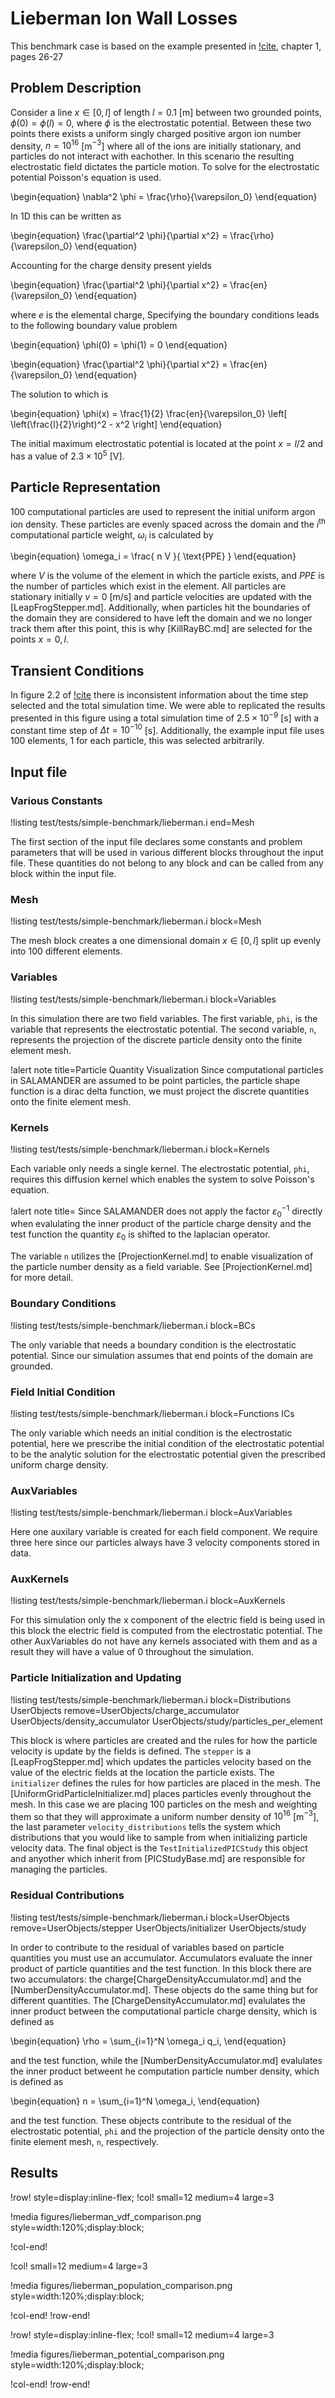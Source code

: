 # Lieberman Ion Wall Losses

This benchmark case is based on the example presented in [!cite](lieberman1994principles), chapter 1, pages 26-27

## Problem Description

Consider a line $x\in[0, l]$ of length $l = 0.1$ \[m\] between two grounded points, $\phi(0) = \phi(l) = 0$, where $\phi$ is the electrostatic potential. Between these two points there exists a uniform singly charged positive argon ion number density, $n = 10^{16}$ \[m$^{-3}$\] where all of the ions are initially stationary, and particles do not interact with eachother. In this scenario the resulting electrostatic field dictates the particle motion. To solve for the electrostatic potential Poisson's equation is used.

\begin{equation}
  \nabla^2 \phi = \frac{\rho}{\varepsilon_0}
\end{equation}

In 1D this can be written as

\begin{equation}
  \frac{\partial^2  \phi}{\partial x^2} = \frac{\rho}{\varepsilon_0}
\end{equation}

Accounting for the charge density present yields

\begin{equation}
  \frac{\partial^2  \phi}{\partial x^2} = \frac{en}{\varepsilon_0}
\end{equation}

where $e$ is the elemental charge, Specifying the boundary conditions leads to the following boundary value problem

\begin{equation}
  \phi(0) = \phi(1) = 0
\end{equation}

\begin{equation}
  \frac{\partial^2  \phi}{\partial x^2} = \frac{en}{\varepsilon_0}
\end{equation}

The solution to which is

\begin{equation}
  \phi(x) =
  \frac{1}{2}
  \frac{en}{\varepsilon_0}
  \left[
    \left(\frac{l}{2}\right)^2
    - x^2
  \right]
\end{equation}

The initial maximum electrostatic potential is located at the point $x=l/2$ and has a value of $2.3\times10^5$ \[V\].

## Particle Representation

100 computational particles are used to represent the initial uniform argon ion density. These particles are evenly spaced across the domain and the $i^\text{th}$ computational particle weight, $\omega_i$ is calculated by

\begin{equation}
  \omega_i =
  \frac{
  n  V
  }{
    \text{PPE}
  }
\end{equation}

where $V$ is the volume of the element in which the particle exists, and $PPE$ is the number of particles which exist in the element. All particles are stationary initially $v=0$ \[m/s\] and particle velocities are updated with the [LeapFrogStepper.md]. Additionally, when particles hit the boundaries of the domain they are considered to have left the domain and we no longer track them after this point, this is why [KillRayBC.md] are selected for the points $x=0,l$.

## Transient Conditions

In figure 2.2 of [!cite](lieberman1994principles) there is inconsistent information about the time step selected and the total simulation time. We were able to replicated the results presented in this figure using a total simulation time of $2.5\times10^{-9}$ \[s\] with a constant time step of $\Delta t = 10^{-10}$ \[s\]. Additionally, the example input file uses 100 elements, 1 for each particle, this was selected arbitrarily.

## Input file

### Various Constants

!listing test/tests/simple-benchmark/lieberman.i end=Mesh

The first section of the input file declares some constants and problem parameters that will be used in various different blocks throughout the input file. These quantities do not belong to any block and can be called from any block within the input file.

### Mesh

!listing test/tests/simple-benchmark/lieberman.i block=Mesh

The mesh block creates a one dimensional domain $x\in[0, l]$ split up evenly into 100 different elements.

### Variables

!listing test/tests/simple-benchmark/lieberman.i block=Variables

In this simulation there are two field variables. The first variable, `phi`, is the variable that represents the electrostatic potential. The second variable, `n`, represents the projection of the discrete particle density onto the finite element mesh.

!alert note title=Particle Quantity Visualization
Since computational particles in SALAMANDER are assumed to be point particles, the particle shape function is a dirac delta function, we must project the discrete quantities onto the finite element mesh.

### Kernels

!listing test/tests/simple-benchmark/lieberman.i block=Kernels

Each variable only needs a single kernel. The electrostatic potential, `phi`, requires this diffusion kernel which enables the system to solve Poisson's equation.

!alert note title=
Since SALAMANDER does not apply the factor $\varepsilon_0^{-1}$ directly when evalulating the inner product of the particle charge density and the test function the quantity $\varepsilon_0$ is shifted to the laplacian operator.

The variable `n` utilizes the [ProjectionKernel.md] to enable visualization of the particle number density as a field variable. See [ProjectionKernel.md] for more detail.

### Boundary Conditions

!listing test/tests/simple-benchmark/lieberman.i block=BCs

The only variable that needs a boundary condition is the electrostatic potential. Since our simulation assumes that end points of the domain are grounded.

### Field Initial Condition

!listing test/tests/simple-benchmark/lieberman.i block=Functions ICs

The only variable which needs an initial condition is the electrostatic potential, here we prescribe the initial condition of the electrostatic potential to be the analytic solution for the electrostatic potential given the prescribed uniform charge density.

### AuxVariables

!listing test/tests/simple-benchmark/lieberman.i block=AuxVariables

Here one auxilary variable is created for each field component. We require three here since our particles always have 3 velocity components stored in data.

### AuxKernels

!listing test/tests/simple-benchmark/lieberman.i block=AuxKernels

For this simulation only the x component of the electric field is being used in this block the electric field is computed from the electrostatic potential. The other AuxVariables do not have any kernels associated with them and as a result they will have a value of 0 throughout the simulation.

### Particle Initialization and Updating

!listing test/tests/simple-benchmark/lieberman.i block=Distributions UserObjects
                                                 remove=UserObjects/charge_accumulator UserObjects/density_accumulator
                                                 UserObjects/study/particles_per_element

This block is where particles are created and the rules for how the particle velocity is update by the fields is defined. The `stepper` is a [LeapFrogStepper.md] which updates the particles velocity based on the value of the electric fields at the location the particle exists. The `initializer` defines the rules for how particles are placed in the mesh. The [UniformGridParticleInitializer.md] places particles evenly throughout the mesh. In this case we are placing 100 particles on the mesh and weighting them so that they will approximate a uniform number density of $10^{16}$ \[m$^{-3}$\], the last parameter `velocity_distributions` tells the system which distributions that you would like to sample from when initializing particle velocity data. The final object is the `TestInitializedPICStudy` this object and anyother which inherit from [PICStudyBase.md] are responsible for managing the particles.

### Residual Contributions

!listing test/tests/simple-benchmark/lieberman.i block=UserObjects
                                                 remove=UserObjects/stepper UserObjects/initializer UserObjects/study

In order to contribute to the residual of variables based on particle quantities you must use an accumulator. Accumulators evaluate the inner product of particle quantities and the test function. In this block there are two accumulators: the charge[ChargeDensityAccumulator.md] and the [NumberDensityAccumulator.md]. These objects do the same thing but for different quantities. The [ChargeDensityAccumulator.md]  evalulates the inner product between the computational particle charge density, which is defined as

\begin{equation}
  \rho = \sum_{i=1}^N \omega_i q_i,
\end{equation}

and the test function, while the [NumberDensityAccumulator.md] evalulates the inner product betweent he computation particle number density, which is defined as

\begin{equation}
  n = \sum_{i=1}^N \omega_i,
\end{equation}

and the test function. These objects contribute to the residual of the electrostatic potential, `phi` and the projection of the particle density onto the finite element mesh, `n`, respectively.

## Results


!row! style=display:inline-flex;
!col! small=12 medium=4 large=3

!media figures/lieberman_vdf_comparison.png style=width:120%;display:block;

!col-end!

!col! small=12 medium=4 large=3

!media figures/lieberman_population_comparison.png style=width:120%;display:block;

!col-end!
!row-end!


!row! style=display:inline-flex;
!col! small=12 medium=4 large=3

!media figures/lieberman_potential_comparison.png style=width:120%;display:block;

!col-end!
!row-end!


